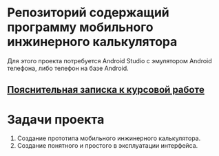 # Репозиторий содержащий программу мобильного инжинерного калькулятора
Для этого проекта потребуется Android Studio с эмулятором Android телефона, либо телефон на базе Android.

## [Пояснительная записка к курсовой работе]()

# Задачи проекта
1. Создание прототипа мобильного инжинерного калькулятора.
2. Создание понятного и простого в эксплуатации интерфейса.
